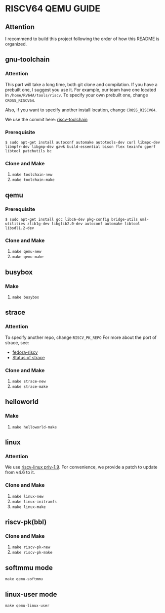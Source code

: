 # RISCV64 QEMU GUIDE
## Attention
I recommend to build this project following the order of how this README is organized.
## gnu-toolchain
### Attention
This part will take a long time, both git clone and compilation. If you have a prebuilt one, I suggest you use it. For example, our team have one located in `/home/RV64A/tools/riscv`. To specify your own prebuilt one, change `CROSS_RISCV64`.

Also, if you want to specify another install location, change `CROSS_RISCV64`.

We use the commit here: [riscv-toolchain](https://github.com/riscv/riscv-gnu-toolchain/tree/7e4859465ef8b38fb8369971c1449270ae7a19a1)
### Prerequisite
`$ sudo apt-get install autoconf automake autotools-dev curl libmpc-dev libmpfr-dev libgmp-dev gawk build-essential bison flex texinfo gperf libtool patchutils bc`

### Clone and Make
1. `make toolchain-new`
2. `make toolchain-make`

## qemu
### Prerequisite
`$ sudo apt-get install gcc libc6-dev pkg-config bridge-utils uml-utilities zlib1g-dev libglib2.0-dev autoconf automake libtool libsdl1.2-dev`

### Clone and Make
1. `make qemu-new`
2. `make qemu-make`

## busybox
### Make
1. `make busybox`

## strace
### Attention
To specify another repo, change `RISCV_PK_REPO`
For more about the port of strace, see:
- [fedora-riscv](https://github.com/rwmjones/fedora-riscv)
- [Status of strace](https://groups.google.com/a/groups.riscv.org/forum/#!searchin/sw-dev/strace/sw-dev/5_rKwrRzT4I/T4Y1k0ImCwAJ)

### Clone and Make
1. `make strace-new`
2. `make strace-make`

## helloworld
### Make
1. `make helloworld-make`

## linux
### Attention
We use [riscv-linux priv-1.9](https://github.com/riscv/riscv-linux/tree/priv-1.9). For convenience, we provide a patch to update from v4.6 to it.

### Clone and Make
1. `make linux-new`
2. `make linux-initramfs`
3. `make linux-make`

## riscv-pk(bbl)
### Clone and Make
1. `make riscv-pk-new`
2. `make riscv-pk-make`

## softmmu mode
`make qemu-softmmu`

## linux-user mode
`make qemu-linux-user`
